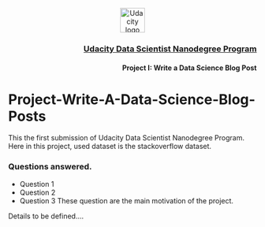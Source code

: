 <p align="center">
  <a href="https://www.udacity.com/">
    <img src='https://course_report_production.s3.amazonaws.com/rich/rich_files/rich_files/5511/s300/udacity-logo.png' alt="Udacity logo" width = 50px>
   </a>
</p>
<h3 align="right"><a href='https://www.udacity.com/course/data-scientist-nanodegree--nd025'>Udacity Data Scientist Nanodegree Program</a></h3>
<h4 align="right">Project I: Write a Data Science Blog Post</h4>

# Project-Write-A-Data-Science-Blog-Posts
This the first submission of Udacity Data Scientist Nanodegree Program. Here in this project, used dataset is the stackoverflow dataset.

### Questions answered.

* Question 1
* Question 2
* Question 3
These question are the main motivation of the project.


Details to be defined....
